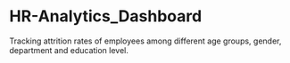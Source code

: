 # HR-Analytics_Dashboard
Tracking attrition rates of employees among different age groups, gender, department and education level. 
